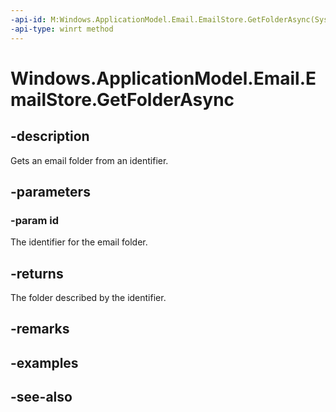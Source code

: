 ```yaml
---
-api-id: M:Windows.ApplicationModel.Email.EmailStore.GetFolderAsync(System.String)
-api-type: winrt method
---
```


<!-- Method syntax
public Windows.Foundation.IAsyncOperation<Windows.ApplicationModel.Email.EmailFolder> GetFolderAsync(System.String id)
-->

# Windows.ApplicationModel.Email.EmailStore.GetFolderAsync

## -description
Gets an email folder from an identifier.

## -parameters
### -param id
The identifier for the email folder.

## -returns
The folder described by the identifier.

## -remarks

## -examples

## -see-also
